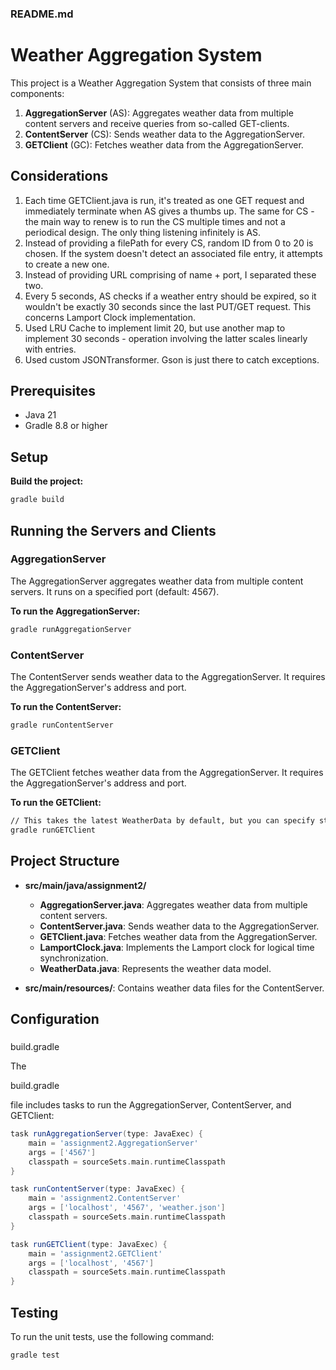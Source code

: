 ### README.md

# Weather Aggregation System

This project is a Weather Aggregation System that consists of three main components:
1. **AggregationServer** (AS): Aggregates weather data from multiple content servers and receive queries from so-called GET-clients.
2. **ContentServer** (CS): Sends weather data to the AggregationServer.
3. **GETClient** (GC): Fetches weather data from the AggregationServer.

## Considerations
1. Each time GETClient.java is run, it's treated as one GET request and immediately terminate when AS gives a thumbs up. The same for CS - the main way to renew is to run the CS multiple times and not a periodical design. The only thing listening infinitely is AS.
2. Instead of providing a filePath for every CS, random ID from 0 to 20 is chosen. If the system doesn't detect an associated file entry, it attempts to create a new one.
3. Instead of providing URL comprising of name + port, I separated these two.
4. Every 5 seconds, AS checks if a weather entry should be expired, so it wouldn't be exactly 30 seconds since the last PUT/GET request. This concerns Lamport Clock implementation.
5. Used LRU Cache to implement limit 20, but use another map to implement 30 seconds - operation involving the latter scales linearly with entries.
6. Used custom JSONTransformer. Gson is just there to catch exceptions. 

## Prerequisites

- Java 21
- Gradle 8.8 or higher

## Setup

**Build the project:**
```sh
gradle build
```

## Running the Servers and Clients

### AggregationServer

The AggregationServer aggregates weather data from multiple content servers. It runs on a specified port (default: 4567).

**To run the AggregationServer:**
```sh
gradle runAggregationServer
```

### ContentServer

The ContentServer sends weather data to the AggregationServer. It requires the AggregationServer's address and port.

**To run the ContentServer:**
```sh
gradle runContentServer
```

### GETClient

The GETClient fetches weather data from the AggregationServer. It requires the AggregationServer's address and port.

**To run the GETClient:**
```sh
// This takes the latest WeatherData by default, but you can specify stationId using custom means gradle task is here to simplify things. 
gradle runGETClient
```

## Project Structure

- **src/main/java/assignment2/**
  - **AggregationServer.java**: Aggregates weather data from multiple content servers.
  - **ContentServer.java**: Sends weather data to the AggregationServer.
  - **GETClient.java**: Fetches weather data from the AggregationServer.
  - **LamportClock.java**: Implements the Lamport clock for logical time synchronization.
  - **WeatherData.java**: Represents the weather data model.

- **src/main/resources/**: Contains weather data files for the ContentServer.

## Configuration

### 

build.gradle



The 

build.gradle

 file includes tasks to run the AggregationServer, ContentServer, and GETClient:

```gradle
task runAggregationServer(type: JavaExec) {
    main = 'assignment2.AggregationServer'
    args = ['4567']
    classpath = sourceSets.main.runtimeClasspath
}

task runContentServer(type: JavaExec) {
    main = 'assignment2.ContentServer'
    args = ['localhost', '4567', 'weather.json']
    classpath = sourceSets.main.runtimeClasspath
}

task runGETClient(type: JavaExec) {
    main = 'assignment2.GETClient'
    args = ['localhost', '4567']
    classpath = sourceSets.main.runtimeClasspath
}
```

## Testing

To run the unit tests, use the following command:
```sh
gradle test
```
